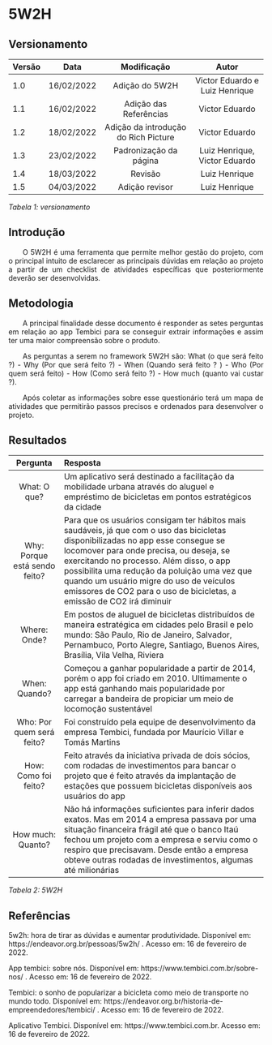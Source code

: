 # 5W2H
## Versionamento

| Versão | Data | Modificação | Autor |
|-|-|:-:|:-:|
| 1.0 | 16/02/2022 | Adição do 5W2H | Victor Eduardo e Luiz Henrique |
| 1.1 | 16/02/2022 | Adição das Referências | Victor Eduardo |
| 1.2 | 18/02/2022 | Adição da introdução do Rich Picture | Victor Eduardo |
| 1.3 | 23/02/2022 | Padronização da página | Luiz Henrique, Victor Eduardo|
| 1.4 | 18/03/2022 | Revisão | Luiz Henrique |
| 1.5 | 04/03/2022 | Adição revisor | Luiz Henrique |


*Tabela 1: versionamento*

## Introdução

<p align="justify">&emsp;&emsp;O 5W2H é uma ferramenta que permite melhor gestão do projeto, com o principal intuito de esclarecer as principais dúvidas em relação ao projeto a partir de um checklist de atividades específicas que posteriormente deverão ser desenvolvidas.</p>  

## Metodologia

<p align="justify">&emsp;&emsp;A principal finalidade desse documento é responder as setes perguntas em relação ao app Tembici para se conseguir extrair informações e assim ter uma maior compreensão sobre o produto.</p>
<p align="justify">&emsp;&emsp;As perguntas a serem no framework 5W2H são: What (o que será feito ?) - Why (Por que será feito ?) - When (Quando será feito ? ) - Who (Por quem será feito) - How (Como será feito ?) - How much (quanto vai custar ?).</p>
<p align="justify">&emsp;&emsp;Após coletar as informações sobre esse questionário terá um mapa de atividades que permitirão passos precisos e ordenados para desenvolver o projeto.</p>

## Resultados

| Pergunta | Resposta |
| :-------: | :------- |
| What: O que? |Um aplicativo será destinado a facilitação da mobilidade urbana através do aluguel e empréstimo de bicicletas em pontos estratégicos da cidade|
| Why: Porque está sendo feito? |Para que os usuários consigam ter hábitos mais saudáveis, já que com o uso das bicicletas disponibilizadas no app esse consegue se locomover para onde precisa, ou deseja, se exercitando no processo. Além disso, o app possibilita uma redução da poluição uma vez que quando um usuário migre do uso de veículos emissores de CO2 para o uso de bicicletas, a emissão de CO2 irá diminuir|
| Where: Onde? |Em postos de aluguel de bicicletas distribuídos de maneira estratégica em cidades pelo Brasil e pelo mundo: São Paulo, Rio de Janeiro, Salvador, Pernambuco, Porto Alegre, Santiago, Buenos Aires, Brasília, Vila Velha, Riviera|
| When: Quando? |Começou a ganhar popularidade a partir de 2014, porém o app foi criado em 2010. Ultimamente o app está ganhando mais popularidade por carregar a bandeira de propiciar um meio de locomoção sustentável|
| Who: Por quem será feito? |Foi construído pela equipe de desenvolvimento da empresa Tembici, fundada por Maurício Villar e Tomás Martins|
| How: Como foi feito? |Feito através da iniciativa privada de dois sócios, com rodadas de investimentos para bancar o projeto que é feito através da implantação de estações que possuem bicicletas disponíveis aos usuários do app|
| How much: Quanto? |Não há informações suficientes para inferir dados exatos. Mas em 2014 a empresa passava por uma situação financeira frágil até que o banco Itaú fechou um projeto com a empresa e serviu como o respiro que precisavam. Desde então a empresa obteve outras rodadas de investimentos, algumas até milionárias|

*Tabela 2: 5W2H*

## Referências 
<p>5w2h: hora de tirar as dúvidas e aumentar produtividade. Disponível em: https://endeavor.org.br/pessoas/5w2h/ . Acesso em: 16 de fevereiro de 2022.</p>
<p>App tembici: sobre nós. Disponível em: https://www.tembici.com.br/sobre-nos/ . Acesso em: 16 de fevereiro de 2022.</p>
<p>Tembici: o sonho de popularizar a bicicleta como meio de transporte no mundo todo. Disponível em: https://endeavor.org.br/historia-de-empreendedores/tembici/ . Acesso em: 16 de fevereiro de 2022.</p>
<p>Aplicativo Tembici. Disponível em: https://www.tembici.com.br. Acesso em: 16 de fevereiro de 2022.</p>